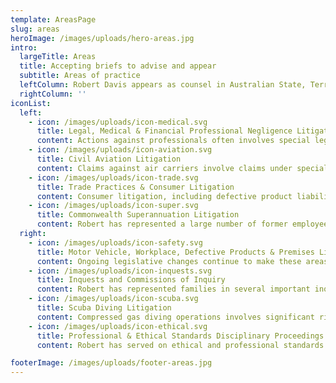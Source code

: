 ```yaml
---
template: AreasPage
slug: areas
heroImage: /images/uploads/hero-areas.jpg
intro:
  largeTitle: Areas
  title: Accepting briefs to advise and appear
  subtitle: Areas of practice
  leftColumn: Robert Davis appears as counsel in Australian State, Territorial and Federal Courts and the High Court of Australia. His main areas of practice include
  rightColumn: ''
iconList:
  left:
    - icon: /images/uploads/icon-medical.svg
      title: Legal, Medical & Financial Professional Negligence Litigation
      content: Actions against professionals often involves special legal knowledge and complex factual circumstances. Robert has considerable experience in this specialist area of the law and regularly represents clients in actions involving legal, medical, financial and other types of professional negligence.
    - icon: /images/uploads/icon-aviation.svg
      title: Civil Aviation Litigation
      content: Claims against air carriers involve claims under special legislation or international conventions and must be commenced within two years, often leading to pitfalls for lawyers unfamiliar with this subject.  Robert has a special interest in aviation law, has conducted many claims for passengers injured in aviation accidents throughout Australia, and has lectured to other lawyers on this special topic.  
    - icon: /images/uploads/icon-trade.svg
      title: Trade Practices & Consumer Litigation
      content: Consumer litigation, including defective product liability law, is a specialist area of legal knowledge. Robert has undertaken post graduate studies in defective product liability, has published in and presented papers on this topic, and has conducted many claims under the Consumer Law.
    - icon: /images/uploads/icon-super.svg
      title: Commonwealth Superannuation Litigation
      content: Robert has represented a large number of former employees of Commonwealth Departments and Authorities who have lost superannuation entitlements due to incorrect advice from their employer. He has appeared in most of the reported cases on this subject, commencing with the seminal decision in Cornwell v Commonwealth of Australia [2007] HCA 16; 229 CLR 519; 81 ALJR 933; 234 ALR 148.
  right:
    - icon: /images/uploads/icon-safety.svg
      title: Motor Vehicle, Workplace, Defective Products & Premises Liability
      content: Ongoing legislative changes continue to make these areas of practice very complex for both clients and their lawyers. Over more than three decades Robert has conducted a large number of these claims in Queensland, New South Wales and the ACT.
    - icon: /images/uploads/icon-inquests.svg
      title: Inquests and Commissions of Inquiry
      content: Robert has represented families in several important inquests into the causes and manner of fatal accidents in Australia. These inquests have included a major passenger bus accident, experimental medical procedures, underwater diving fatalities, police pursuits, recreational activities, and many other diverse incidents. Rob has a special interest in this area of legal practice.
    - icon: /images/uploads/icon-scuba.svg
      title: Scuba Diving Litigation
      content: Compressed gas diving operations involves significant risks and sometimes avoidable accidents occur that result injury and even death. These claims require special expertise. Robert has been involved in a number of cases in this area and has both published and presented papers on this subject to legal and medical audiences.    
    - icon: /images/uploads/icon-ethical.svg
      title: Professional & Ethical Standards Disciplinary Proceedings
      content: Robert has served on ethical and professional standards committees of legal organisations and in that capacity has gained significant experience in investigations into and claims about professional misconduct and unprofessional conduct. Robert occasionally represents lawyers facing complaints about potential breaches of ethical and legal obligations.

footerImage: /images/uploads/footer-areas.jpg
---
```

